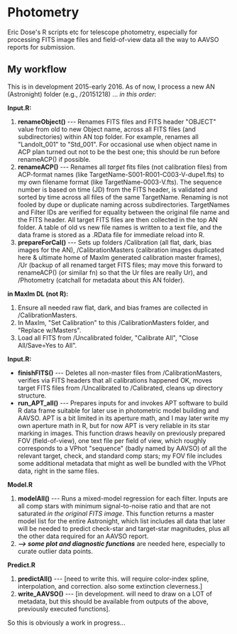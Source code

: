 # Photometry
Eric Dose's R scripts etc for telescope photometry, especially for processing FITS image files and field-of-view data all the way to AAVSO reports for submission.

## My workflow
This is in development 2015-early 2016. As of now, I process a new AN (Astronight) folder (e.g., /20151218) ... *in this order*:

**Input.R:**

 1. **renameObject()** --- Renames FITS files and FITS header "OBJECT" value from old to new Object name, across all FITS files (and subdirectories) within AN top folder. For example, renames all "Landolt_001" to "Std_001". For occasional use when object name in ACP plan turned out not to be the best one; this  should be run before renameACP() if possible.
 1. **renameACP()**  ---  Renames all _target_ fits files (not calibration files) from ACP-format names (like TargetName-S001-R001-C003-V-dupe1.fts) to my own filename format (like TargetName-0003-V.fts). The sequence number is based on time (JD) from the FITS header, is validated and sorted by time across all files of the same TargetName. Renaming is not fooled by dupe or duplicate naming across subdirectories. TargetNames and Filter IDs are verified for equality between the original file name and the FITS header. All target FITS files are then collected in the top AN folder. A table of old vs new file names is written to a text file, and the data frame is stored as a .RData file for immediate reload into R.
 1. **prepareForCal()**  ---  Sets up folders /Calibration (all flat, dark, bias images for the AN), /CalibrationMasters (calibration images duplicated here & ultimate home of MaxIm generated calibration master frames), /Ur (backup of all renamed target FITS files; may move this forward to renameACP() (or similar fn) so that the Ur files are really Ur), and /Photometry (catchall for metadata about this AN folder).

**in MaxIm DL (not R):**

 1. Ensure all needed raw flat, dark, and bias frames are collected in /CalibrationMasters.
 1. In MaxIm, "Set Calibration" to this /CalibrationMasters folder, and "Replace w/Masters".
 1. Load all FITS from /Uncalibrated folder, "Calibrate All", "Close All/Save=Yes to All".

**Input.R:**
- **finishFITS()**  ---  Deletes all non-master files from /CalibrationMasters, verifies via FITS headers that all calibrations happened OK, moves target FITS files from /Uncalibrated to /Calibrated, cleans up directory structure.
- **run_APT_all()**  ---  Prepares inputs for and invokes APT software to build R data frame suitable for later use in photometric model building and AAVSO. APT is a bit limited in its aperture math, and I may later write my own aperture math in R, but for now APT is very reliable in its star marking in images. This function draws heavily on previously prepared FOV (field-of-view), one text file per field of view, which roughly corresponds to a VPhot "sequence" (badly named by AAVSO) of all the relevant target, check, and standard comp stars; my FOV file includes some additional metadata that might as well be bundled with the VPhot data, right in the same files.

**Model.R**

 1. **modelAll()**  ---  Runs a mixed-model regression for each filter. Inputs are all comp stars with minimum signal-to-noise ratio and that are not saturated *in the original FITS image*. This function returns a master model list for the entire Astronight, which list includes all data that later will be needed to predict check-star and target-star magnitudes, plus all the other data required for an AAVSO report. 
 1. ***--> some plot and diagnostic functions*** are needed here, especially to curate outlier data points.

**Predict.R**

 1. **predictAll()**  ---  [need to write this. will require color-index spline, interpolation, and correction. also some extinction cleverness.]
 1. **write_AAVSO()**  ---  [in development. will need to draw on a LOT of metadata, but this should be available from outputs of the above, previously executed functions].

So this is obviously a work in progress...
